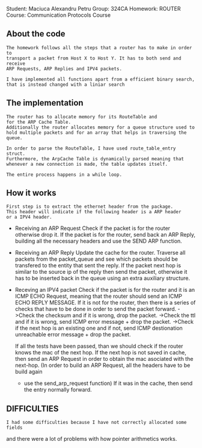 Student: Maciuca Alexandru Petru
Group: 324CA
Homework: ROUTER
Course: Communication Protocols Course

## About the code

    The homework follows all the steps that a router has to make in order to
    transport a packet from Host X to Host Y. It has to both send and receive
    ARP Requests, ARP Replies and IPV4 packets.

    I have implemented all functions apart from a efficient binary search,
    that is instead changed with a liniar search

## The implementation

    The router has to allocate memory for its RouteTable and 
    for the ARP Cache Table.
    Additionally the router allocates memory for a queue structure used to
    hold multiple packets and for an array that helps in traversing the queue.

    In order to parse the RouteTable, I have used route_table_entry struct.
    Furthermore, the ArpCache Table is dynamically parsed meaning that
    whenever a new connection is made, the table updates itself.  

    The entire process happens in a while loop.

## How it works

    First step is to extract the ethernet header from the package.
    This header will indicate if the following header is a ARP header
    or a IPV4 header.

  * Receiving an ARP Request
    Check if the packet is for the router otherwise drop it.
    If the packet is for the router, send back an ARP Reply,
    building all the necessary headers and use the SEND ARP function.

  * Receiving an ARP Reply
    Update the cache for the router.
    Traverse all packets from the packet_queue and see which packets should
    be transfered to the entity that sent the reply.
    If the packet next hop is similar to the source ip of the reply
    then send the packet, otherwise it has to be inserted back in the queue
    using an extra auxiliary structure.

  * Receving an IPV4 packet
    Check if the packet is for the router and it is an ICMP ECHO Request,
    meaning that the router should send an ICMP ECHO REPLY MESSAGE.
    If it is not for the router, then there is a series of checks that have
    to be done in order to send the packet forward.
    ->Check the checksum and if it is wrong, drop the packet.
    ->Check the ttl and if it is wrong, send ICMP error message + 
    drop the packet.
    ->Check if the next hop is an existing one and if not, send ICMP
    destionation unreachable error message + drop the packet.

    If all the tests have been passed, than we should check if the router
    knows the mac of the next hop. 
    If the next hop is not saved in cache, then send an ARP Request in order
    to obtain the mac asociated with the next-hop.
    (In order to build an ARP Request, all the headers have to be build again
    + use the send_arp_request function)
    If it was in the cache, then send the entry normally forward.
     	 
## DIFFICULTIES
    I had some difficulties because I have not correctly allocated some fields
   and there were a lot of problems with how pointer arithmetics works. 

